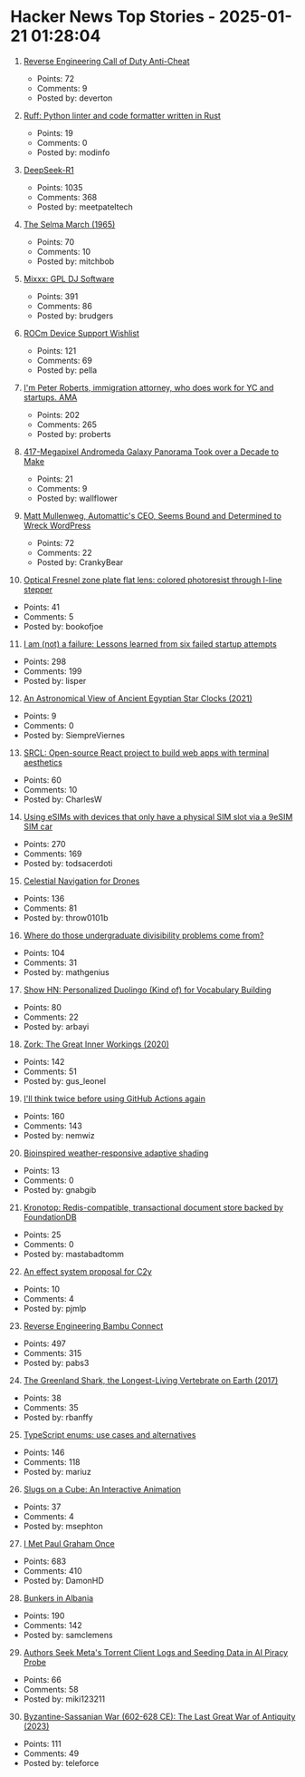 # Hacker News Top Stories - 2025-01-21 01:28:04

1. [Reverse Engineering Call of Duty Anti-Cheat](https://ssno.cc/posts/reversing-tac-1-4-2025/)
   - Points: 72
   - Comments: 9
   - Posted by: deverton

2. [Ruff: Python linter and code formatter written in Rust](https://github.com/astral-sh/ruff)
   - Points: 19
   - Comments: 0
   - Posted by: modinfo

3. [DeepSeek-R1](https://github.com/deepseek-ai/DeepSeek-R1)
   - Points: 1035
   - Comments: 368
   - Posted by: meetpateltech

4. [The Selma March (1965)](https://www.newyorker.com/magazine/1965/04/10/letter-from-selma)
   - Points: 70
   - Comments: 10
   - Posted by: mitchbob

5. [Mixxx: GPL DJ Software](https://mixxx.org/)
   - Points: 391
   - Comments: 86
   - Posted by: brudgers

6. [ROCm Device Support Wishlist](https://github.com/ROCm/ROCm/discussions/4276)
   - Points: 121
   - Comments: 69
   - Posted by: pella

7. [I'm Peter Roberts, immigration attorney, who does work for YC and startups. AMA](undefined)
   - Points: 202
   - Comments: 265
   - Posted by: proberts

8. [417-Megapixel Andromeda Galaxy Panorama Took over a Decade to Make](https://petapixel.com/2025/01/16/417-megapixel-andromeda-galaxy-panorama-took-over-a-decade-to-make/)
   - Points: 21
   - Comments: 9
   - Posted by: wallflower

9. [Matt Mullenweg, Automattic's CEO, Seems Bound and Determined to Wreck WordPress](https://digitalcxo.com/article/matt-mullenweg-automattics-ceo-seems-bound-and-determined-to-wreck-wordpress/)
   - Points: 72
   - Comments: 22
   - Posted by: CrankyBear

10. [Optical Fresnel zone plate flat lens: colored photoresist through I-line stepper](https://www.nature.com/articles/s41377-024-01725-6)
   - Points: 41
   - Comments: 5
   - Posted by: bookofjoe

11. [I am (not) a failure: Lessons learned from six failed startup attempts](http://blog.rongarret.info/2025/01/i-am-not-failure-lessons-learned-from.html)
   - Points: 298
   - Comments: 199
   - Posted by: lisper

12. [An Astronomical View of Ancient Egyptian Star Clocks (2021)](https://storymaps.arcgis.com/stories/eea3fbc9c05b40948563ffd0ccfab59d)
   - Points: 9
   - Comments: 0
   - Posted by: SiempreViernes

13. [SRCL: Open-source React project to build web apps with terminal aesthetics](https://www.sacred.computer)
   - Points: 60
   - Comments: 10
   - Posted by: CharlesW

14. [Using eSIMs with devices that only have a physical SIM slot via a 9eSIM SIM car](https://neilzone.co.uk/2025/01/using-esims-with-devices-that-only-have-a-physical-sim-slot-via-a-9esim-sim-card-with-android-and-linux/)
   - Points: 270
   - Comments: 169
   - Posted by: todsacerdoti

15. [Celestial Navigation for Drones](https://www.mdpi.com/2504-446X/8/11/652)
   - Points: 136
   - Comments: 81
   - Posted by: throw0101b

16. [Where do those undergraduate divisibility problems come from?](https://grossack.site/2025/01/16/undergrad-divisibility-problems.html)
   - Points: 104
   - Comments: 31
   - Posted by: mathgenius

17. [Show HN: Personalized Duolingo (Kind of) for Vocabulary Building](https://github.com/baturyilmaz/wordpecker-app)
   - Points: 80
   - Comments: 22
   - Posted by: arbayi

18. [Zork: The Great Inner Workings (2020)](https://medium.com/swlh/zork-the-great-inner-workings-b68012952bdc)
   - Points: 142
   - Comments: 51
   - Posted by: gus_leonel

19. [I'll think twice before using GitHub Actions again](https://ninkovic.dev/blog/2025/think-twice-before-using-github-actions)
   - Points: 160
   - Comments: 143
   - Posted by: nemwiz

20. [Bioinspired weather-responsive adaptive shading](https://www.uni-stuttgart.de/en/university/news/all/Bioinspired-weather-responsive-adaptive-shading/)
   - Points: 13
   - Comments: 0
   - Posted by: gnabgib

21. [Kronotop: Redis-compatible, transactional document store backed by FoundationDB](https://github.com/kronotop/kronotop)
   - Points: 25
   - Comments: 0
   - Posted by: mastabadtomm

22. [An effect system proposal for C2y](https://www.open-std.org/jtc1/sc22/wg14/www/docs/n3317.htm)
   - Points: 10
   - Comments: 4
   - Posted by: pjmlp

23. [Reverse Engineering Bambu Connect](https://wiki.rossmanngroup.com/wiki/Reverse_Engineering_Bambu_Connect)
   - Points: 497
   - Comments: 315
   - Posted by: pabs3

24. [The Greenland Shark, the Longest-Living Vertebrate on Earth (2017)](https://www.newyorker.com/tech/annals-of-technology/the-strange-and-gruesome-story-of-the-greenland-shark-the-longest-living-vertebrate-on-earth)
   - Points: 38
   - Comments: 35
   - Posted by: rbanffy

25. [TypeScript enums: use cases and alternatives](https://2ality.com/2025/01/typescript-enum-patterns.html)
   - Points: 146
   - Comments: 118
   - Posted by: mariuz

26. [Slugs on a Cube: An Interactive Animation](https://blog.gingerbeardman.com/2025/01/16/slugs-on-a-cube-interactive-animation/)
   - Points: 37
   - Comments: 4
   - Posted by: msephton

27. [I Met Paul Graham Once](http://okayfail.com/2025/i-met-pg-once.html)
   - Points: 683
   - Comments: 410
   - Posted by: DamonHD

28. [Bunkers in Albania](https://en.wikipedia.org/wiki/Bunkers_in_Albania)
   - Points: 190
   - Comments: 142
   - Posted by: samclemens

29. [Authors Seek Meta's Torrent Client Logs and Seeding Data in AI Piracy Probe](https://torrentfreak.com/authors-seek-metas-torrent-client-logs-and-seeding-data-in-ai-piracy-probe-250120/)
   - Points: 66
   - Comments: 58
   - Posted by: miki123211

30. [Byzantine-Sassanian War (602-628 CE): The Last Great War of Antiquity (2023)](https://www.thecollector.com/byzantine-sassanian-war/)
   - Points: 111
   - Comments: 49
   - Posted by: teleforce

